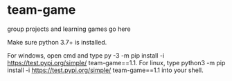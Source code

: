 # team-game

group projects and learning games go here

Make sure python 3.7+ is installed.

For windows, open cmd and type py -3 -m pip install -i https://test.pypi.org/simple/ team-game==1.1.
For linux, type python3 -m pip install -i https://test.pypi.org/simple/ team-game==1.1 into your shell.
